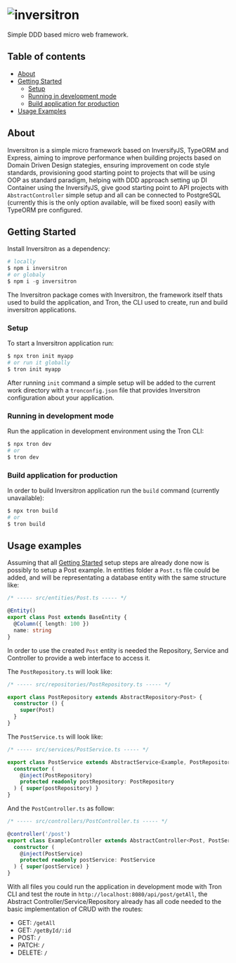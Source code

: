 <h1 align="left">
  <img
    alt="inversitron"
    title="inversitron"
    src="https://i.ibb.co/XFwrCRW/Inversitron-full-logo.png"
  />
</h1>

Simple DDD based micro web framework.

## Table of contents
- [About](#about)
- [Getting Started](#getting-started)
    - [Setup](#setup)
    - [Running in development mode](#running-in-development-mode)
    - [Build application for production](#build-application-for-production)
- [Usage Examples](#usage-examples)


## About 

Inversitron is a simple micro framework based on InversifyJS, TypeORM and Express, aiming to improve performance when building projects based on Domain Driven Design stategies, ensuring improvement on code style standards, provisioning good starting point to projects that will be using OOP as standard paradigm, helping with DDD approach setting up DI Container using the InversifyJS, give good starting point to API projects with `AbstractController` simple setup and all can be connected to PostgreSQL (currently this is the only option available, will be fixed soon) easily with TypeORM pre configured.

## Getting Started

Install Inversitron as a dependency:
```powershell
# locally
$ npm i inversitron
# or globaly
$ npm i -g inversitron
```

The Inversitron package comes with Inversitron, the framework itself thats used to build the application, and Tron, the CLI used to create, run and build inversitron applications.

### Setup

To start a Inversitron application run:
```powershell
$ npx tron init myapp
# or run it globally
$ tron init myapp
```

After running `init` command a simple setup will be added to the current work directory with a `tronconfig.json` file that provides Inversitron configuration about your application.

### Running in development mode

Run the application in development environment using the Tron CLI:
```powershell
$ npx tron dev
# or
$ tron dev
```

### Build application for production

In order to build Inversitron application run the `build` command (currently unavailable):
```powershell
$ npx tron build
# or
$ tron build
```

## Usage examples

Assuming that all [Getting Started](#getting-started) setup steps are already done now is possibly to setup a Post example.
In entities folder a `Post.ts` file could be added, and will be representating a database entity with the same structure like:

```typescript
/* ----- src/entities/Post.ts ----- */

@Entity()
export class Post extends BaseEntity {
  @Column({ length: 100 })
  name: string
}
```

In order to use the created `Post` entity is needed the Repository, Service and Controller to provide a web interface to access it.

The `PostRepository.ts` will look like:
```typescript
/* ----- src/repositories/PostRepository.ts ----- */

export class PostRepository extends AbstractRepository<Post> {
  constructor () {
    super(Post)
  }
}
```

The `PostService.ts` will look like:
```typescript
/* ----- src/services/PostService.ts ----- */

export class PostService extends AbstractService<Example, PostRepository> {
  constructor (
    @inject(PostRepository)
    protected readonly postRepository: PostRepository
  ) { super(postRepository) }
}
```

And the `PostController.ts` as follow:
```typescript
/* ----- src/controllers/PostController.ts ----- */

@controller('/post')
export class ExampleController extends AbstractController<Post, PostService> {
  constructor (
    @inject(PostService)
    protected readonly postService: PostService
  ) { super(postService) }
}
```

With all files you could run the application in development mode with Tron CLI and test the route in `http://localhost:8080/api/post/getAll`, the Abstract Controller/Service/Repository already has all code needed to the basic implementation of CRUD with the routes:
- GET: `/getAll`
- GET: `/getById/:id`
- POST: `/`
- PATCH: `/`
- DELETE: `/`
